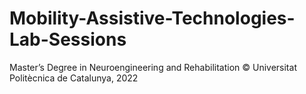 # Mobility-Assistive-Technologies-Lab-Sessions
Master’s Degree in Neuroengineering and Rehabilitation  © Universitat Politècnica de Catalunya, 2022
